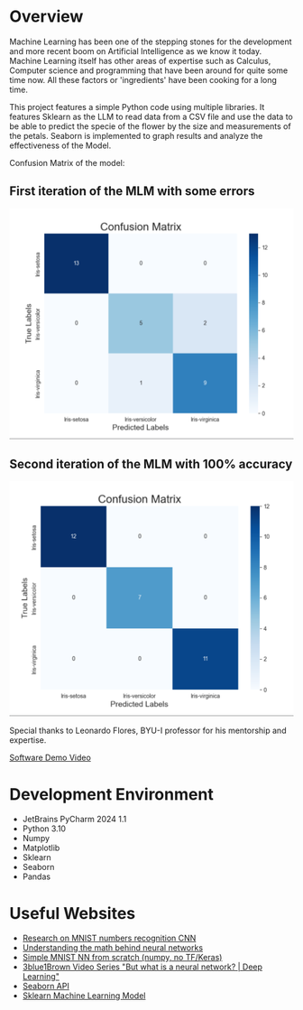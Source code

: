# Overview

Machine Learning has been one of the stepping stones for the development and more recent boom on Artificial Intelligence as 
we know it today. Machine Learning itself has other areas of expertise such as Calculus, Computer science and programming 
that have been around for quite some time now. All these factors or 'ingredients' have been cooking for a long time. 

This project features a simple Python code using multiple libraries. It features Sklearn as the LLM to read data from a
CSV file and use the data to be able to predict the specie of the flower by the size and measurements of the petals. 
Seaborn is implemented to graph results and analyze the effectiveness of the Model. 

Confusion Matrix of the model:
## First iteration of the MLM with some errors 
![First iteration of the MLM with some errors](img.png)

## Second iteration of the MLM with 100% accuracy
![100 percent accuracy](img_1.png)


Special thanks to Leonardo Flores, BYU-I professor for his mentorship and expertise.

[Software Demo Video](https://youtu.be/vdAu6rEkrbA)

# Development Environment

 - JetBrains PyCharm 2024 1.1
 - Python 3.10
 - Numpy 
 - Matplotlib
 - Sklearn
 - Seaborn
 - Pandas

# Useful Websites

* [Research on MNIST numbers recognition CNN](https://iopscience.iop.org/article/10.1088/1742-6596/2138/1/012002)
* [Understanding the math behind neural networks](https://web.archive.org/web/20210423082804/https://www.samsonzhang.com/2020/11/24/understanding-the-math-behind-neural-networks-by-building-one-from-scratch-no-tf-keras-just-numpy.html)
* [Simple MNIST NN from scratch (numpy, no TF/Keras)](https://www.kaggle.com/code/wwsalmon/simple-mnist-nn-from-scratch-numpy-no-tf-keras/notebook)
* [3blue1Brown Video Series "But what is a neural network? | Deep Learning"](https://www.youtube.com/watch?v=aircAruvnKk)
* [Seaborn API](https://seaborn.pydata.org/generated/seaborn.heatmap.html)
* [Sklearn Machine Learning Model](https://scikit-learn.org/stable/modules/classes.html#module-sklearn.metrics)
